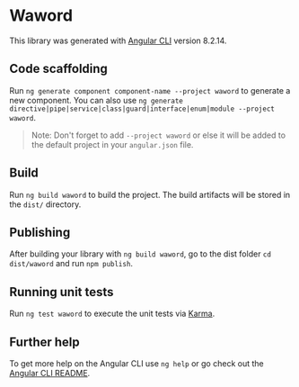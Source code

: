 # Waword

This library was generated with [Angular CLI](https://github.com/angular/angular-cli) version 8.2.14.

## Code scaffolding

Run `ng generate component component-name --project waword` to generate a new component. You can also use `ng generate directive|pipe|service|class|guard|interface|enum|module --project waword`.
> Note: Don't forget to add `--project waword` or else it will be added to the default project in your `angular.json` file. 

## Build

Run `ng build waword` to build the project. The build artifacts will be stored in the `dist/` directory.

## Publishing

After building your library with `ng build waword`, go to the dist folder `cd dist/waword` and run `npm publish`.

## Running unit tests

Run `ng test waword` to execute the unit tests via [Karma](https://karma-runner.github.io).

## Further help

To get more help on the Angular CLI use `ng help` or go check out the [Angular CLI README](https://github.com/angular/angular-cli/blob/master/README.md).
